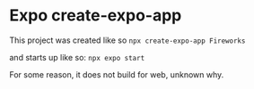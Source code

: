 # Expo create-expo-app
This project was created like so
`npx create-expo-app Fireworks`

and starts up like so:
`npx expo start`

For some reason, it does not build for web, unknown why.